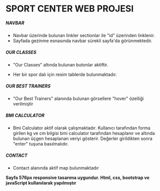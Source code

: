 # SPORT CENTER WEB PROJESI


##### NAVBAR
- Navbar üzerinde bulunan linkler sectionlar ile "id" üzerinden linklenir.
- Sayfada gezinme esnasında navbar sürekli sayfa'da görünmektedir.

##### OUR CLASSES

- "Our Classes" altında bulunan butonlar aktiftir.

- Her bir spor dalı için resim tablerde bulunmaktadır.


##### OUR BEST TRAINERS

- "Our Best Trainers" alanında bulunan görsellere "hover" özelliği verilmiştir

##### BMI CALCULATOR

- Bmi Calculator aktif olarak çalışmaktadır. Kullanıcı tarafından forma girilen kg ve cm bilgisi bmi calculator tarafından hesaplanır ve altında bulunan üçgen hesaplanan veriyi gösterir. Değerler girildikten sonra "enter" tuşuna basılmalıdır.


##### CONTACT

- Contact alanında aktif map bulunmaktadır


**Sayfa  576px responsive tasarıma uygundur. Html, css, bootstrap ve javaScript kullanılarak yapılmıştır**